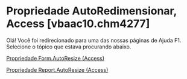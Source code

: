 
# Propriedade AutoRedimensionar, Access [vbaac10.chm4277]

Olá! Você foi redirecionado para uma das nossas páginas de Ajuda F1. Selecione o tópico que estava procurando abaixo.

[Propriedade Form.AutoResize (Access)](http://msdn.microsoft.com/library/5ae98bc8-fa33-7e4b-31c8-ba22aa026a45%28Office.15%29.aspx)

[Propriedade Report.AutoResize (Access)](http://msdn.microsoft.com/library/bf18b1b2-aba6-d4fe-7916-de821c76fbb4%28Office.15%29.aspx)

